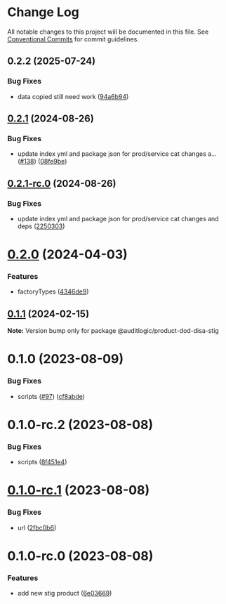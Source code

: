 # Change Log

All notable changes to this project will be documented in this file.
See [Conventional Commits](https://conventionalcommits.org) for commit guidelines.

## 0.2.2 (2025-07-24)


### Bug Fixes

* data copied still need work ([94a6b94](https://github.com/zerobias-org/product/commit/94a6b942fb0516367548599d739529536132755a))





## [0.2.1](https://github.com/auditlogic/product/compare/@auditlogic/product-dod-disa-stig@0.2.0...@auditlogic/product-dod-disa-stig@0.2.1) (2024-08-26)


### Bug Fixes

* update index yml and package json for prod/service cat changes a… ([#138](https://github.com/auditlogic/product/issues/138)) ([08fe9be](https://github.com/auditlogic/product/commit/08fe9beb1c8457462a19bc69caa02e6212d97e1a))





## [0.2.1-rc.0](https://github.com/auditlogic/product/compare/@auditlogic/product-dod-disa-stig@0.2.0...@auditlogic/product-dod-disa-stig@0.2.1-rc.0) (2024-08-26)


### Bug Fixes

* update index yml and package json for prod/service cat changes and deps ([2250303](https://github.com/auditlogic/product/commit/225030363a363608240135b7ebed386b28f01e4b))





# [0.2.0](https://github.com/auditlogic/product/compare/@auditlogic/product-dod-disa-stig@0.1.1...@auditlogic/product-dod-disa-stig@0.2.0) (2024-04-03)


### Features

* factoryTypes ([4346de9](https://github.com/auditlogic/product/commit/4346de92693aee892fccf725338ffc7b80ab182b))





## [0.1.1](https://github.com/auditlogic/product/compare/@auditlogic/product-dod-disa-stig@0.1.0...@auditlogic/product-dod-disa-stig@0.1.1) (2024-02-15)

**Note:** Version bump only for package @auditlogic/product-dod-disa-stig





# 0.1.0 (2023-08-09)


### Bug Fixes

* scripts ([#97](https://github.com/auditlogic/product/issues/97)) ([cf8abde](https://github.com/auditlogic/product/commit/cf8abde2ac0e7ff2b2070fdd0927a2f7cfab5d43))





# 0.1.0-rc.2 (2023-08-08)


### Bug Fixes

* scripts ([8f451e4](https://github.com/auditlogic/product/commit/8f451e488f4bf35d09c5f34eb39045aeb016f85e))





# [0.1.0-rc.1](https://github.com/auditlogic/product/compare/@auditlogic/product-dod-disa-stig@0.1.0-rc.0...@auditlogic/product-dod-disa-stig@0.1.0-rc.1) (2023-08-08)


### Bug Fixes

* url ([2fbc0b6](https://github.com/auditlogic/product/commit/2fbc0b6645a10b1700a32a61660447666ff9d78e))





# 0.1.0-rc.0 (2023-08-08)


### Features

* add new stig product ([6e03669](https://github.com/auditlogic/product/commit/6e03669e17ced988e0383f2dbf8f20aa4748155d))
